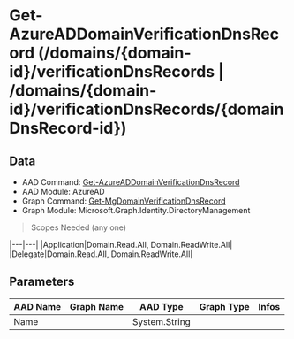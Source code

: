 # Get-AzureADDomainVerificationDnsRecord (/domains/{domain-id}/verificationDnsRecords | /domains/{domain-id}/verificationDnsRecords/{domainDnsRecord-id})

## Data

+ AAD Command: [Get-AzureADDomainVerificationDnsRecord](https://docs.microsoft.com/en-us/powershell/module/AzureAD/Get-AzureADDomainVerificationDnsRecord)
+ AAD Module: AzureAD
+ Graph Command: [Get-MgDomainVerificationDnsRecord](https://docs.microsoft.com/en-us/powershell/module/Microsoft.Graph.Identity.DirectoryManagement/Get-MgDomainVerificationDnsRecord)
+ Graph Module: Microsoft.Graph.Identity.DirectoryManagement

> Scopes Needed (any one)

|---|---|
|Application|Domain.Read.All, Domain.ReadWrite.All|
|Delegate|Domain.Read.All, Domain.ReadWrite.All|

## Parameters

|AAD Name|Graph Name|AAD Type|Graph Type|Infos|
|---|---|---|---|---|
|Name||System.String|||

